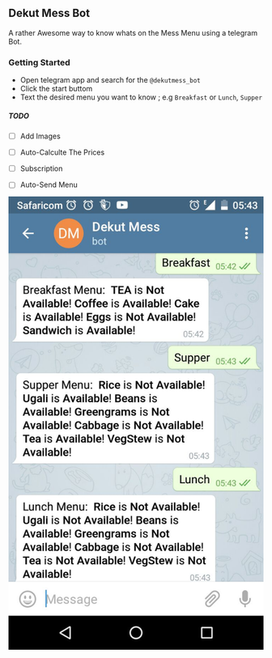 ## Dekut Mess Bot
 A rather Awesome way to know whats on the Mess Menu using a telegram Bot.

### Getting Started
 - Open telegram app and search for the `@dekutmess_bot`
 - Click the start buttom
 - Text the desired menu you want to know ; e.g  `Breakfast` or `Lunch`, `Supper`


##### TODO
- [ ] Add Images
- [ ] Auto-Calculte The Prices
- [ ] Subscription
- [ ] Auto-Send Menu


![alt text](https://raw.githubusercontent.com/hackrush/Messbot/master/img/chat.jpeg "Demo")
